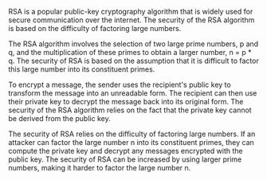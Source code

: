 RSA is a popular public-key cryptography algorithm that is widely used for secure communication over the internet. The security of the RSA algorithm is based on the difficulty of factoring large numbers.

The RSA algorithm involves the selection of two large prime numbers, p and q, and the multiplication of these primes to obtain a larger number, n = p * q. The security of RSA is based on the assumption that it is difficult to factor this large number into its constituent primes.

To encrypt a message, the sender uses the recipient's public key to transform the message into an unreadable form. The recipient can then use their private key to decrypt the message back into its original form. The security of the RSA algorithm relies on the fact that the private key cannot be derived from the public key.

The security of RSA relies on the difficulty of factoring large numbers. If an attacker can factor the large number n into its constituent primes, they can compute the private key and decrypt any messages encrypted with the public key. The security of RSA can be increased by using larger prime numbers, making it harder to factor the large number n.

